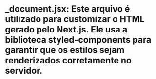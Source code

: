 # _document.jsx: Este arquivo é utilizado para customizar o HTML gerado pelo Next.js. Ele usa a biblioteca styled-components para garantir que os estilos sejam renderizados corretamente no servidor.
